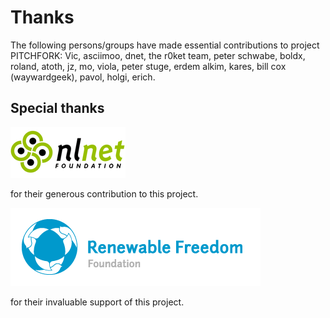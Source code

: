 # Thanks

The following persons/groups have made essential contributions to project
PITCHFORK: Vic, asciimoo, dnet, the r0ket team, peter schwabe,
boldx, roland, atoth, jz, mo, viola, peter stuge, erdem alkim, kares,
bill cox (waywardgeek), pavol, holgi, erich.

## Special thanks

![NLnet Foundation](img/nlnet.gif)

for their generous contribution to this project.

![Renewable Freedom Foundation](img/rff.png)

for their invaluable support of this project.
